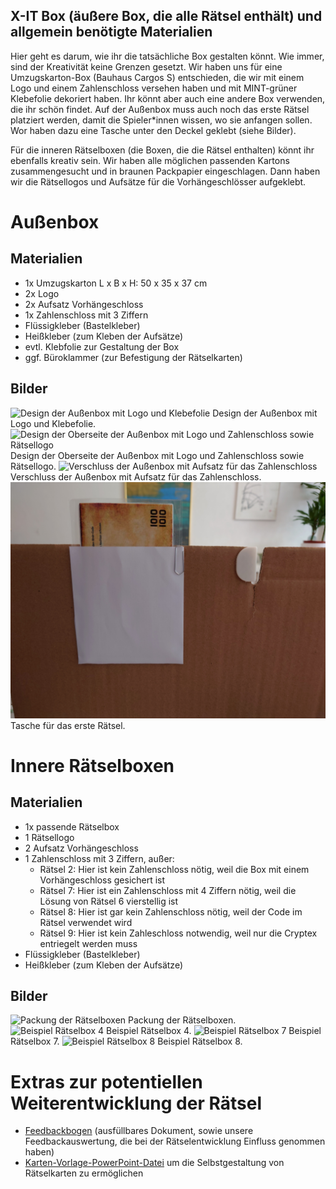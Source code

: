## X-IT Box (äußere Box, die alle Rätsel enthält) und allgemein benötigte Materialien
Hier geht es darum, wie ihr die tatsächliche Box gestalten könnt. Wie immer, sind der Kreativität keine Grenzen gesetzt. Wir haben uns für eine Umzugskarton-Box (Bauhaus Cargos S) entschieden, die wir mit einem Logo und einem Zahlenschloss versehen haben und mit MINT-grüner Klebefolie dekoriert haben. Ihr könnt aber auch eine andere Box verwenden, die ihr schön findet. Auf der Außenbox muss auch noch das erste Rätsel platziert werden, damit die Spieler\*innen wissen, wo sie anfangen sollen. Wor haben dazu eine Tasche unter den Deckel geklebt (siehe Bilder).

Für die inneren Rätselboxen (die Boxen, die die Rätsel enthalten) könnt ihr ebenfalls kreativ sein. Wir haben alle möglichen passenden Kartons zusammengesucht und in braunen Packpapier eingeschlagen. Dann haben wir die Rätsellogos und Aufsätze für die Vorhängeschlösser aufgeklebt.

# Außenbox

## Materialien
- 1x Umzugskarton L x B x H: 50 x 35 x 37 cm
- 2x Logo
- 2x Aufsatz Vorhängeschloss
- 1x Zahlenschloss mit 3 Ziffern
- Flüssigkleber (Bastelkleber)
- Heißkleber (zum Kleben der Aufsätze)
- evtl. Klebfolie zur Gestaltung der Box
- ggf. Büroklammer (zur Befestigung der Rätselkarten)

## Bilder

![Design der Außenbox mit Logo und Klebefolie](Bilder/Außenbox_hochkant.JPG)
Design der Außenbox mit Logo und Klebefolie.
![Design der Oberseite der Außenbox mit Logo und Zahlenschloss sowie Rätsellogo](Bilder/Außenbox_oberseite.JPG)
Design der Oberseite der Außenbox mit Logo und Zahlenschloss sowie Rätsellogo.
![Verschluss der Außenbox mit Aufsatz für das Zahlenschloss](Bilder/Außenbox_Verschluss.JPG)
Verschluss der Außenbox mit Aufsatz für das Zahlenschloss.
![Tasche für das erste Rätsel](Bilder/Außenbox_Rätsel.JPG)
Tasche für das erste Rätsel.

# Innere Rätselboxen

## Materialien

- 1x passende Rätselbox
- 1 Rätsellogo
- 2 Aufsatz Vorhängeschloss
- 1 Zahlenschloss mit 3 Ziffern, außer:
  - Rätsel 2: Hier ist kein Zahlenschloss nötig, weil die Box mit einem Vorhängeschloss gesichert ist
  - Rätsel 7: Hier ist ein Zahlenschloss mit 4 Ziffern nötig, weil die Lösung von Rätsel 6 vierstellig ist
  - Rätsel 8: Hier ist gar kein Zahlenschloss nötig, weil der Code im Rätsel verwendet wird
  - Rätsel 9: Hier ist kein Zahleschloss notwendig, weil nur die Cryptex entriegelt werden muss
- Flüssigkleber (Bastelkleber)
- Heißkleber (zum Kleben der Aufsätze)

## Bilder

![Packung der Rätselboxen](Bilder/Packung_Rätselboxen.JPG)
Packung der Rätselboxen.
![Beispiel Rätselbox 4](Bilder/Rätselbox_4.JPG)
Beispiel Rätselbox 4.
![Beispiel Rätselbox 7](Bilder/Rätselbox_7.JPG)
Beispiel Rätselbox 7.
![Beispiel Rätselbox 8](Bilder/Rätselbox_8.JPG)
Beispiel Rätselbox 8.

# Extras zur potentiellen Weiterentwicklung der Rätsel
- [Feedbackbogen](Feedbackbogen.pdf) (ausfüllbares Dokument, sowie unsere Feedbackauswertung, die bei der Rätselentwicklung Einfluss genommen haben)
- [Karten-Vorlage-PowerPoint-Datei](Karten-Vorlage.pptx) um die Selbstgestaltung von Rätselkarten zu ermöglichen
